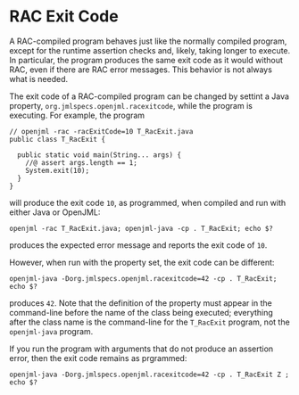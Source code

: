 # RAC Exit Code

A RAC-compiled program behaves just like the normally compiled program, except for the runtime assertion checks and, likely, taking longer
to execute. In particular, the program produces the same exit code as it would without RAC, even if there are RAC error messages.
This behavior is not always what is needed.

The exit code of a RAC-compiled program can be changed by settint a Java property, `org.jmlspecs.openjml.racexitcode`, while the
program is executing. For example, the program
```
// openjml -rac -racExitCode=10 T_RacExit.java
public class T_RacExit {

  public static void main(String... args) {
    //@ assert args.length == 1;
    System.exit(10);
  }
}
```
will produce the exit code `10`, as programmed, when compiled and run with either Java or OpenJML:

`openjml -rac T_RacExit.java; openjml-java -cp . T_RacExit; echo $?`

produces the expected error message and reports the exit code of `10`.

However, when run with the property set, the exit code can be different:

`openjml-java -Dorg.jmlspecs.openjml.racexitcode=42 -cp . T_RacExit; echo $?`

produces `42`. Note that the definition of the property must appear in the command-line before the name of the class being executed;
everything after the class name is the command-line for the `T_RacExit` program, not the `openjml-java` program.

If you run the program with arguments that do not produce an assertion error, then the exit code remains as prgrammed:

`openjml-java -Dorg.jmlspecs.openjml.racexitcode=42 -cp . T_RacExit Z ; echo $?`

